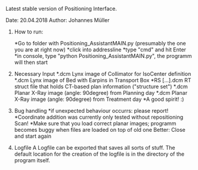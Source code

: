 Latest stable version of Positioning Interface.

Date: 20.04.2018
Author: Johannes Müller

1. How to run:

	*Go to folder with Positioning_AssistantMAIN.py (presumably the one you are at right now)
	*click into addressline
	*type "cmd" and hit Enter
	*in console, type "python Positioning_AssistantMAIN.py", the programm will then start

2. Necessary Input
	*.dcm Lynx image of Collimator for IsoCenter definition
	*.dcm Lynx image of Bed with Earpins in Transport Box
	*RS [...].dcm RT struct file that holds CT-based plan information ("structure set")
	*.dcm Planar X-Ray image (angle: 90degree) from Planning day
	*.dcm Planar X-Ray image (angle: 90degree) from Treatment day
	*A good spirit! :)

3. Bug handling
	*if unexpected behaviour occurrs: please report!
	*Coordinate addition was currently only tested without repositioning Scan!
	*Make sure that you load correct planar images; programm becomes buggy when files are loaded on top of old one
	    Better: Close and start again

4. Logfile
	A Logfile can be exported that saves all sorts of stuff. 
	The default location for the creation of the logfile is in the directory of the program itself.
